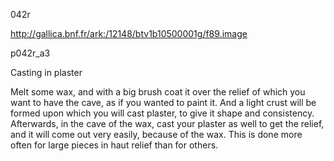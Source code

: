 042r

http://gallica.bnf.fr/ark:/12148/btv1b10500001g/f89.image

p042r_a3

Casting in plaster

Melt some wax, and with a big brush coat it over the relief of which you want to have the cave, as if you wanted to paint it. And a light crust will be formed upon which you will cast plaster, to give it shape and consistency. Afterwards, in the cave of the wax, cast your plaster as well to get the relief, and it will come out very easily, because of the wax. This is done more often for large pieces in haut relief than for others.
